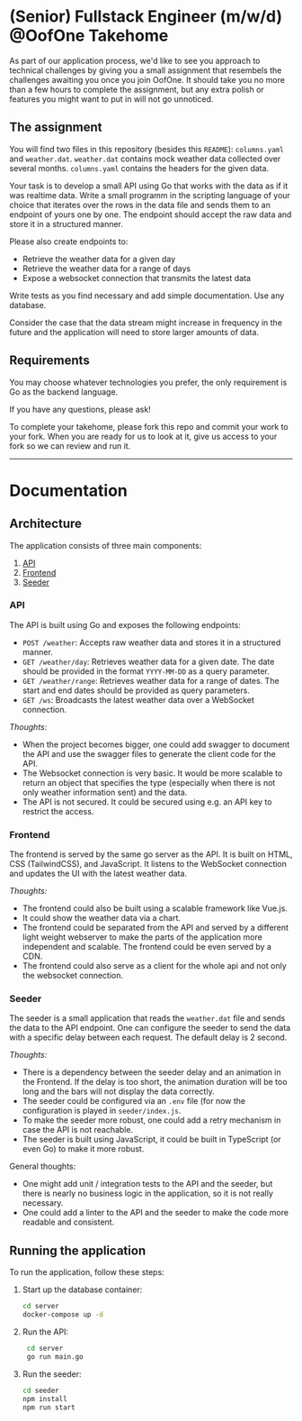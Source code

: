 # (Senior) Fullstack Engineer (m/w/d) @OofOne Takehome

As part of our application process, we'd like to see you approach to technical challenges by giving you a small
assignment that resembels the challenges awaiting you once you join OofOne. It should take you no more than a few hours
to complete the assignment, but any extra polish or features you might want to put in will not go unnoticed.

## [](https://github.com/OofOne-SE/senior-software-engineer-takehome#the-assignment)The assignment

You will find two files in this repository (besides this `README`): `columns.yaml` and `weather.dat`.
`weather.dat` contains mock weather data collected over several months. `columns.yaml` contains the headers for the
given data.

Your task is to develop a small API using Go that works with the data as if it was realtime data.
Write a small programm in the scripting language of your choice that iterates over the rows in the data file and sends
them to an endpoint of yours one by one.
The endpoint should accept the raw data and store it in a structured manner.

Please also create endpoints to:

- Retrieve the weather data for a given day
- Retrieve the weather data for a range of days
- Expose a websocket connection that transmits the latest data

Write tests as you find necessary and add simple documentation.
Use any database.

Consider the case that the data stream might increase in frequency in the future and the application will need to store
larger amounts of data.

## [](https://github.com/OofOne-SE/senior-software-engineer-takehome#requirements)Requirements

You may choose whatever technologies you prefer, the only requirement is Go as the backend language.

If you have any questions, please ask!

To complete your takehome, please fork this repo and commit your work to your fork. When you are ready for us to look at
it, give us access to your fork so we can review and run it.

---

# Documentation

## Architecture 

The application consists of three main components:

1. [API](#api)
2. [Frontend](#frontend)
3. [Seeder](#seeder)

### API

The API is built using Go and exposes the following endpoints:

- `POST /weather`: Accepts raw weather data and stores it in a structured manner.
- `GET /weather/day`: Retrieves weather data for a given date. The date should be provided in the format `YYYY-MM-DD` as
  a query parameter.
- `GET /weather/range`: Retrieves weather data for a range of dates. The start and end dates should be provided as query
  parameters.
- `GET /ws`: Broadcasts the latest weather data over a WebSocket connection.

*Thoughts:*

- When the project becomes bigger, one could add swagger to document the API and use the swagger files to generate the
  client code for the API.
- The Websocket connection is very basic. It would be more scalable to return an object that specifies the type
  (especially when there is not only weather information sent) and the data.
- The API is not secured. It could be secured using e.g. an API key to restrict the access.

### Frontend

The frontend is served by the same go server as the API. It is built on HTML, CSS (TailwindCSS), and JavaScript.
It listens to the WebSocket connection and updates the UI with the latest weather data.

*Thoughts:*

- The frontend could also be built using a scalable framework like Vue.js.
- It could show the weather data via a chart.
- The frontend could be separated from the API and served by a different light weight webserver to make the parts of the
  application more independent and scalable. The frontend could be even served by a CDN.
- The frontend could also serve as a client for the whole api and not only the websocket connection.

### Seeder

The seeder is a small application that reads the `weather.dat` file and sends the data to the API endpoint.
One can configure the seeder to send the data with a specific delay between each request. The default delay is 2 second.

*Thoughts:*

- There is a dependency between the seeder delay and an animation in the Frontend. If the delay is too short, the
  animation duration will be too long and the bars will not display the data correctly.
- The seeder could be configured via an `.env` file (for now the configuration is played in `seeder/index.js`.
- To make the seeder more robust, one could add a retry mechanism in case the API is not reachable.
- The seeder is built using JavaScript, it could be built in TypeScript (or even Go) to make it more robust.

General thoughts:
- One might add unit / integration tests to the API and the seeder, but there is nearly no business logic in the
  application, so it is not really necessary.
- One could add a linter to the API and the seeder to make the code more readable and consistent.

## Running the application

To run the application, follow these steps:

1. Start up the database container:
   ```bash
   cd server
   docker-compose up -d
   ```
   
2. Run the API:
   ```bash
    cd server
    go run main.go
    ```
   
3. Run the seeder:
    ```bash
    cd seeder
    npm install
    npm run start
    ```
